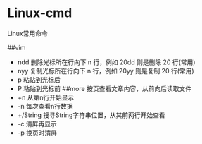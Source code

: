 # Linux-cmd
Linux常用命令

##vim
* ndd 删除光标所在行向下 n 行，例如 20dd 则是删除 20 行(常用)
* nyy 复制光标所在行向下 n 行，例如 20yy 则是复制 20 行(常用)
* p   粘贴到光标后
* P   粘贴到光标前
##more
按页查看文章内容，从前向后读取文件
* +n  从第n行开始显示
* -n  每次查看n行数据
* +/String    搜寻String字符串位置，从其前两行开始查看
* -c  清屏再显示
* -p  换页时清屏
